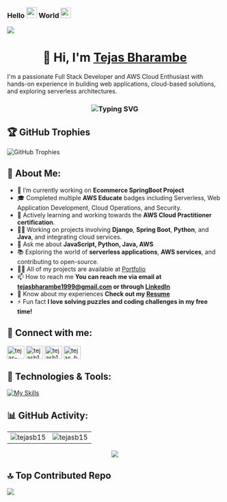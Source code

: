 ### Hello  <img src="https://media.giphy.com/media/hvRJCLFzcasrR4ia7z/giphy.gif" width="25"> World <img src="https://github.com/TheDudeThatCode/TheDudeThatCode/blob/master/Assets/Earth.gif" width="24"> 

[![](https://visitcount.itsvg.in/api?id=tejasb15&icon=0&color=3)](https://visitcount.itsvg.in)

<h1 align="center">👋 Hi, I'm <a href="www.linkedin.com/in/tejas-n-bharambe" target="_blank"> Tejas Bharambe </a></h1>

I'm a passionate Full Stack Developer and AWS Cloud Enthusiast with hands-on experience in building web applications, cloud-based solutions, and exploring serverless architectures.

<h3 align="center"><img src="https://readme-typing-svg.herokuapp.com?font=Fira+Code&pause=1000&color=F76407&random=false&width=435&lines=Full+Stack+Web+Developer+with+AWS+%3A);Front+End+Developer+%3A);Back+End+Developer+%3A)" alt="Typing SVG" /></h3>



## 🏆 GitHub Trophies

![GitHub Trophies](https://github-profile-trophy.vercel.app/?username=tejasb15&theme=chartreuse-dark&no-frame=false&no-bg=false&margin-w=40)


## 🚀 About Me:

- 🔭 I’m currently working on **Ecommerce SpringBoot Project**
- 🎓 Completed multiple **AWS Educate** badges including Serverless, Web Application Development, Cloud Operations, and Security.
- 🌱 Actively learning and working towards the **AWS Cloud Practitioner certification**.
- 👨‍💻 Working on projects involving **Django**, **Spring Boot**, **Python**, and **Java**, and integrating cloud services.
- 💬 Ask me about **JavaScript, Python, Java, AWS**
- 📚 Exploring the world of **serverless applications**, **AWS services**, and contributing to open-source.
- 👨‍💻 All of my projects are available at [Portfolio](https://tejasbportfolio.netlify.app/)
- 📫 How to reach me **You can reach me via email at tejasbharambe1999@gmail.com or through [LinkedIn](https://www.linkedin.com/in/tejasb15)**
- 📄 Know about my experiences **Check out my [Resume](https://flowcv.com/resume/1kk3ejkl19)**
- ⚡ Fun fact **I love solving puzzles and coding challenges in my free time!**


## 📲 Connect with me:
<div align="left">
<a href="https://codepen.io/tejas-bharambe" target="blank"><img align="center" src="https://raw.githubusercontent.com/rahuldkjain/github-profile-readme-generator/master/src/images/icons/Social/codepen.svg" alt="tejas-bharambe" height="30" width="40" /></a>
<a href="https://linkedin.com/in/tejasb15" target="blank"><img align="center" src="https://raw.githubusercontent.com/rahuldkjain/github-profile-readme-generator/master/src/images/icons/Social/linked-in-alt.svg" alt="tejasb15" height="30" width="40" /></a>
<a href="https://www.youtube.com/c/tejasb15" target="blank"><img align="center" src="https://raw.githubusercontent.com/rahuldkjain/github-profile-readme-generator/master/src/images/icons/Social/youtube.svg" alt="tejasb15" height="30" width="40" /></a>
<a href="https://www.leetcode.com/tejas_bharambe" target="blank"><img align="center" src="https://raw.githubusercontent.com/rahuldkjain/github-profile-readme-generator/master/src/images/icons/Social/leet-code.svg" alt="tejas_bharambe" height="30" width="40" /></a>
</div>

## 🔧 Technologies & Tools:

<div align="left"> 
 
[![My Skills](https://skillicons.dev/icons?i=html,css,bootstrap,js,jquery,python,django,flask,java,spring,c,mysql,mongodb,sqlite,aws,windows,linux,git,github,vscode,pycharm,eclipse,postman&perline=10)](https://github.com/tejasb15/)

</div>

## 📊 GitHub Activity:

<table>
  <tr>
    <td><img src="https://github-readme-stats.vercel.app/api?username=tejasb15&show_icons=true&theme=chartreuse-dark&locale=en" alt="tejasb15" /></td>
    <td><img src="https://github-readme-stats.vercel.app/api/top-langs?username=tejasb15&show_icons=true&theme=chartreuse-dark&locale=en&layout=compact" alt="tejasb15" /></td>
  </tr>
</table>

<div align="center">
  <img src="https://github-readme-streak-stats.herokuapp.com/?user=tejasb15&theme=chartreuse-dark"  />
</div>

## 🔝 Top Contributed Repo
![](https://github-contributor-stats.vercel.app/api?username=tejasb15&limit=5&theme=chartreuse-dark&combine_all_yearly_contributions=true)
